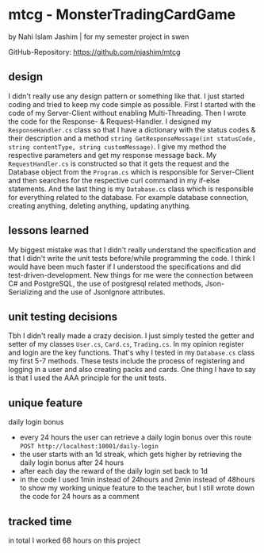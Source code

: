 # mtcg - MonsterTradingCardGame
by Nahi Islam Jashim | for my semester project in swen

GitHub-Repository: https://github.com/njashim/mtcg

## design

I didn't really use any design pattern or something like that. I just started coding and tried to keep my code simple as possible. First I started with the code of my Server-Client without enabling Multi-Threading. Then I wrote the code for the Response- & Request-Handler.
I designed my `ResponseHandler.cs` class so that I have a dictionary with the status codes & their description and a method `string GetResponseMessage(int statusCode, string contentType, string customMessage)`. I give my method the respective parameters and get my response message back.
My `RequestHandler.cs` is constructed so that it gets the request and the Database object from the `Program.cs` which is responsible for Server-Client and then searches for the respective curl command in my if-else statements.
And the last thing is my `Database.cs` class which is responsible for everything related to the database. For example database connection, creating anything, deleting anything, updating anything.

## lessons learned

My biggest mistake was that I didn't really understand the specification and that I didn't write the unit tests before/while programming the code. I think I would have been much faster if I understood the specifications and did test-driven-development. 
New things for me were the connection between C# and PostgreSQL, the use of postgresql related methods, Json-Serializing and the use of JsonIgnore attributes.

## unit testing decisions

Tbh I didn't really made a crazy decision. I just simply tested the getter and setter of my classes `User.cs`, `Card.cs`, `Trading.cs`. In my opinion register and login are the key functions. That's why I tested in my `Database.cs` class my first 5-7 methods. These tests include the process of registering and logging in a user and also creating packs and cards. One thing I have to say is that I used the AAA principle for the unit tests.

## unique feature

daily login bonus

* every 24 hours the user can retrieve a daily login bonus over this route 
  `POST http://localhost:10001/daily-login`
* the user starts with an 1d streak, which gets higher by retrieving the daily login bonus after 24 hours
* after each day the reward of the daily login set back to 1d
* in the code I used 1min instead of 24hours and 2min instead of 48hours to show my working unique feature to the teacher, but I still wrote down the code for 24 hours as a comment

## tracked time

in total I worked 68 hours on this project
